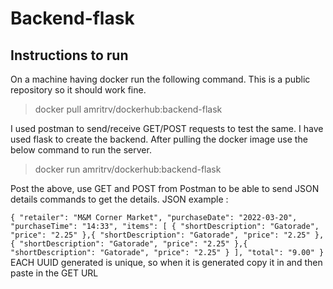 # Backend-flask
## Instructions to run
On a machine having docker run the following command. This is a public repository so it should work fine.
> docker pull amritrv/dockerhub:backend-flask

I used postman to send/receive GET/POST requests to test the same. I have used flask to create the backend. 
After pulling the docker image use the below command to run the server.
> docker run amritrv/dockerhub:backend-flask


Post the above, use GET and POST from Postman to be able to send JSON details commands to get the details. 
JSON example :

``
{
  "retailer": "M&M Corner Market",
  "purchaseDate": "2022-03-20",
  "purchaseTime": "14:33",
  "items": [
    {
      "shortDescription": "Gatorade",
      "price": "2.25"
    },{
      "shortDescription": "Gatorade",
      "price": "2.25"
    },{
      "shortDescription": "Gatorade",
      "price": "2.25"
    },{
      "shortDescription": "Gatorade",
      "price": "2.25"
    }
  ],
  "total": "9.00"
}
``
EACH UUID generated is unique, so when it is generated copy it in and then paste in the GET URL

